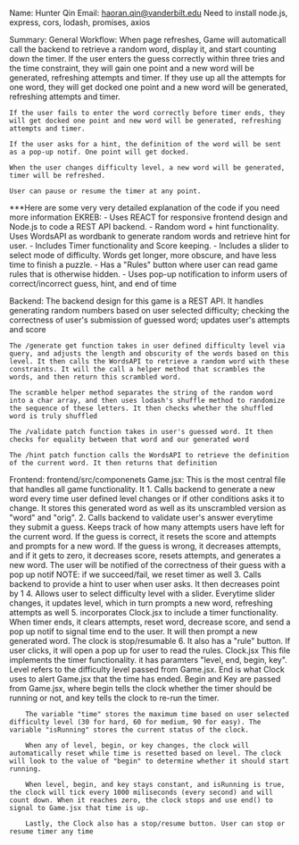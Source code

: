 Name: Hunter Qin
Email: haoran.qin@vanderbilt.edu
Need to install node.js, express, cors, lodash, promises, axios

Summary:
General Workflow:
    When page refreshes, Game will automaticall call the backend to retrieve a random word, display it, and start counting down the timer. If the user enters the guess correctly within three tries and the time constraint, they will gain one point and a new word will be generated, refreshing attempts and timer. If they use up all the attempts for one word, they will get docked one point and a new word will be generated, refreshing attempts and timer.

    If the user fails to enter the word correctly before timer ends, they will get docked one point and new word will be generated, refreshing attempts and timer.

    If the user asks for a hint, the definition of the word will be sent as a pop-up notif. One point will get docked.

    When the user changes difficulty level, a new word will be generated, timer will be refreshed.

    User can pause or resume the timer at any point.

***Here are some very very detailed explanation of the code if you need more information
EKREB:
    - Uses REACT for responsive frontend design and Node.js to code a REST API backend.
    - Random word + hint functionality. Uses WordsAPI as wordbank to generate random words and  retrieve hint for user.
    - Includes Timer functionality and Score keeping.
    - Includes a slider to select mode of difficulty. Words get longer, more obscure, and have less time to finish a puzzle.
    - Has a "Rules" button where user can read game rules that is otherwise hidden.
    - Uses pop-up notification to inform users of correct/incorrect guess, hint, and end of time

Backend:
    The backend design for this game is a REST API. It handles generating random numbers based on user selected difficulty; checking the correctness of user's submission of guessed word; updates user's attempts and score

    The /generate get function takes in user defined difficulty level via query, and adjusts the length and obscurity of the words based on this level. It then calls the WordsAPI to retrieve a random word with these constraints. It will the call a helper method that scrambles the words, and then return this scrambled word.

    The scramble helper method separates the string of the random word into a char array, and then uses lodash's shuffle method to randomize the sequence of these letters. It then checks whether the shuffled word is truly shuffled

    The /validate patch function takes in user's guessed word. It then checks for equality between that word and our generated word

    The /hint patch function calls the WordsAPI to retrieve the definition of the current word. It then returns that definition

Frontend: frontend/src/componenets
    Game.jsx:
        This is the most central file that handles all game functionality. It
            1. Calls backend to generate a new word every time user defined level changes or if other conditions asks it to change. It stores this generated word as well as its unscrambled version as "word" and "orig".
            2. Calls backend to validate user's answer everytime they submit a guess. Keeps track of how many attempts users have left for the current word. If the guess is correct, it resets the score and attempts and prompts for a new word. If the guess is wrong, it decreases attempts, and if it gets to zero, it decreases score, resets attempts, and generates a new word. The user will be notified of the correctness of their guess with a pop up notif
            NOTE: if we succeed/fail, we reset timer as well
            3. Calls backend to provide a hint to user when user asks. It then decreases point by 1
            4. Allows user to select difficulty level with a slider. Everytime slider changes, it updates level, which in turn prompts a new word, refreshing attempts as well
            5. incorporates Clock.jsx to include a timer functionality. When timer ends, it clears attempts, reset word, decrease score, and send a pop up notif to signal time end to the user. It will then prompt a new generated word.
            The clock is stop/resumable
            6. It also has a "rule" button. If user clicks, it will open a pop up for user to read the rules.
    Clock.jsx
        This file implements the timer functionality. it has paramters "level, end, begin, key". Level refers to the difficulty level passed from Game.jsx. End is what Clock uses to alert Game.jsx that the time has ended. Begin and Key are passed from Game.jsx, where begin tells the clock whether the timer should be running or not, and key tells the clock to re-run the timer.

        The variable "time" stores the maximum time based on user selected difficulty level (30 for hard, 60 for medium, 90 for easy). The variable "isRunning" stores the current status of the clock.

        When any of level, begin, or key changes, the clock will automatically reset while time is resetted based on level. The clock will look to the value of "begin" to determine whether it should start running.

        When level, begin, and key stays constant, and isRunning is true, the clock will tick every 1000 miliseconds (every second) and will count down. When it reaches zero, the clock stops and use end() to signal to Game.jsx that time is up.

        Lastly, the Clock also has a stop/resume button. User can stop or resume timer any time